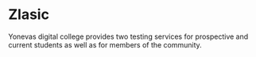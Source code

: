 # Zlasic
Yonevas digital college provides two testing services for prospective and current students as well as for members of the community.

